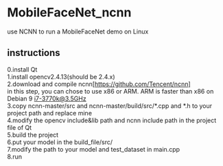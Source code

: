 # MobileFaceNet_ncnn
use NCNN to run a MobileFaceNet demo on Linux

## instructions
0.install Qt<br>
1.install opencv2.4.13(should be 2.4.x)<br>
2.download and compile ncnn[https://github.com/Tencent/ncnn]<br>
  in this step, you can chose to use x86 or ARM. ARM is faster than x86 on Debian 9 i7-3770k@3.5GHz<br>
3.copy ncnn-master/src and ncnn-master/build/src/*.cpp and *.h to your project path and replace mine<br>
4.modify the opencv include&lib path and ncnn include path in the project file of Qt<br>
5.build the project<br>
6.put your model in the build_file/src/<br>
7.modify the path to your model and test_dataset in main.cpp<br>
8.run<br>
